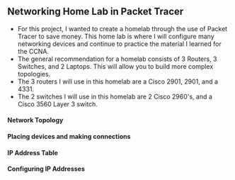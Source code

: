 ## Networking Home Lab in Packet Tracer
- For this project, I wanted to create a homelab through the use of Packet Tracer to save money. This home lab is where I will configure many networking devices and continue to practice the material I learned for the CCNA. 
- The general recommendation for a homelab consists of 3 Routers, 3 Switches, and 2 Laptops. This will allow you to build more complex topologies.  
- The 3 routers I will use in this homelab are a Cisco 2901, 2901, and a 4331. 
- The 2 switches I will use in this homelab are 2 Cisco 2960's, and a Cisco 3560 Layer 3 switch.  

#### Network Topology 


#### Placing devices and making connections 


#### IP Address Table 


#### Configuring IP Addresses 
